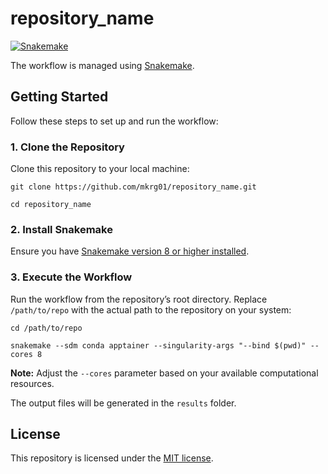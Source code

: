 
# repository_name

[![Snakemake](https://img.shields.io/badge/snakemake-≥8.0.0-brightgreen.svg)](https://snakemake.github.io)

The workflow is managed using [Snakemake](https://snakemake.github.io/).

## Getting Started

Follow these steps to set up and run the workflow:

### 1. Clone the Repository

Clone this repository to your local machine:

```
git clone https://github.com/mkrg01/repository_name.git

cd repository_name
```

### 2. Install Snakemake

Ensure you have [Snakemake version 8 or higher installed](https://snakemake.readthedocs.io/en/stable/getting_started/installation.html). 

### 3. Execute the Workflow

Run the workflow from the repository’s root directory. Replace `/path/to/repo` with the actual path to the repository on your system:

```
cd /path/to/repo

snakemake --sdm conda apptainer --singularity-args "--bind $(pwd)" --cores 8
```

**Note:** Adjust the `--cores` parameter based on your available computational resources. 

The output files will be generated in the `results` folder.

## License

This repository is licensed under the [MIT license](LICENSE).